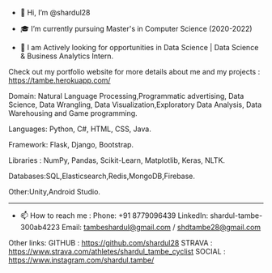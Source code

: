 - 👋 Hi, I’m @shardul28

- 🎓 I’m currently pursuing Master's in Computer Science (2020-2022)

- 👊 I am Actively looking for opportunities in Data Science | Data Science & Business Analytics Intern.

Check out my portfolio website for more details about me and my projects : https://tambe.herokuapp.com/

Domain: Natural Language Processing,Programmatic advertising, Data Science, Data Wrangling, Data Visualization,Exploratory Data Analysis, Data Warehousing and Game programming.

Languages: Python, C#, HTML, CSS, Java.

Framework: Flask, Django, Bootstrap.

Libraries : NumPy, Pandas, Scikit-Learn, Matplotlib, Keras, NLTK.

Databases:SQL,Elasticsearch,Redis,MongoDB,Firebase.

Other:Unity,Android Studio.

-----------------------------------------------------------------------------------------------------------------
- 📫 How to reach me :
 Phone: +91 8779096439
 LinkedIn: shardul-tambe-300ab4223
 Email: tambeshardul@gmail.com / shdtambe28@gmail.com

Other links:
GITHUB  :                      https://github.com/shardul28
STRAVA  :                      https://www.strava.com/athletes/shardul_tambe_cyclist
SOCIAL  :                       https://www.instagram.com/shardul.tambe/
